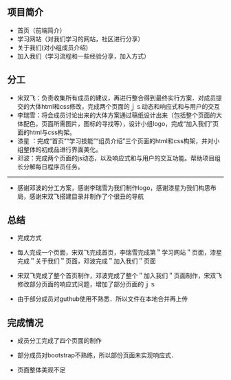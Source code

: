 ## 项目简介
>
* 首页（前端简介）
* 学习网站（对我们学习的网站，社区进行分享）
* 关于我们(对小组成员介绍)
* 加入我们（学习流程和一些经验分享，加入方式）

## 分工
>
* 宋双飞：负责收集所有成员的建议，再进行整合得到最终实行方案．对成员提交的大体html和css修改，完成两个页面的ｊｓ动态和响应式和与用户的交互
* 李瑞雪：将会成员讨论出来的大体方案通过稿纸设计出来（包括整个页面的大体配色，页面所需图片，图标的寻找等），设计小组logo，完成“加入我们”页面的html与css构架。
* 漆星 ：完成“首页”“学习技能”“组员介绍”三个页面的html和css构架，并对小组整体的初成品进行界面美化。
* 邓波：完成两个页面的js动态，以及响应式和与用户的交互功能。帮助项目组长分解每日程序员任务。

***
>
* 感谢邓波的分工方案，感谢李瑞雪为我们制作logo，感谢漆星为我们构思布局，感谢宋双飞搭建目录并制作了个很丑的导航

## 总结
* 完成方式
> 
* 每人完成一个页面，宋双飞完成首页，李瑞雪完成第＂学习网站＂页面，漆星完成＂关于我们＂页面，邓波完成＂加入我们＂页面
>
* 宋双飞完成了整个首页制作，邓波完成了整个＂加入我们＂页面制作，宋双飞修改部分页面的响应式问题，增加了部分页面的ｊｓ
>
* 由于部分成员对guthub使用不熟悉．所以文件在本地合并再上传
## 完成情况
> 
* 成员分工完成了四个页面的制作
>
* 部分成员对bootstrap不熟练，所以部份页面未实现响应式．
>
* 页面整体美观不足
